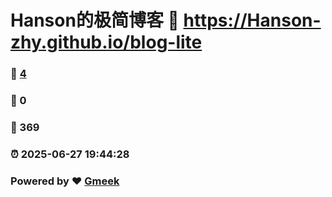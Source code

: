 # Hanson的极简博客 :link: https://Hanson-zhy.github.io/blog-lite 
### :page_facing_up: [4](https://Hanson-zhy.github.io/blog-lite/tag.html) 
### :speech_balloon: 0 
### :hibiscus: 369 
### :alarm_clock: 2025-06-27 19:44:28 
### Powered by :heart: [Gmeek](https://github.com/Meekdai/Gmeek)

